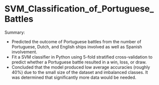 # SVM_Classification_of_Portuguese_Battles

Summary:

*	Predicted the outcome of Portuguese battles from the number of Portuguese, Dutch, and English ships involved as well as Spanish involvement.
*	Fit a SVM classifier in Python using 5-fold stratified cross-validation to predict whether a Portuguese battle resulted in a win, loss, or draw.
*	Concluded that the model produced low average accuracies (roughly 40%) due to the small size of the dataset and imbalanced classes. It was determined that significantly more data would be needed.

